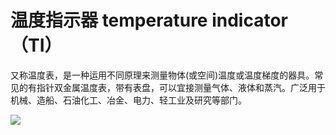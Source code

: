 # 温度指示器 temperature indicator （TI）
又称温度表，是一种运用不同原理来测量物体(或空间)温度或温度梯度的器具。常见的有指针双金属温度表，带有表盘，可以宜接测量气体、液体和蒸汽。广泛用于机械、造船、石油化工、冶金、电力、轻工业及研究等部门。


![](..\..\..\photos\温度指示器.jpg)
